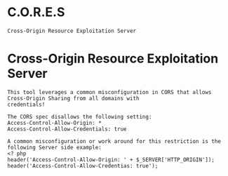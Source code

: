 # C.O.R.E.S
    Cross-Origin Resource Exploitation Server

# Cross-Origin Resource Exploitation Server
    This tool leverages a common misconfiguration in CORS that allows Cross-Origin Sharing from all domains with
    credentials!
    
    The CORS spec disallows the following setting: 
    Access-Control-Allow-Origin: *
    Access-Control-Allow-Credentials: true
    
    A common misconfiguration or work around for this restriction is the following Server side example:
    <? php
    header('Access-Control-Allow-Origin: ' + $_SERVER['HTTP_ORIGIN']);
    header('Access-Control-Allow-Credentias: true');
    
    
